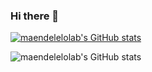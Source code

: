 ### Hi there 👋

[![maendelelolab's GitHub stats](https://github-readme-stats.vercel.app/api?username=maendeleolab)](https://github.com/maendeleolab/github-readme-stats)

![maendelelolab's GitHub stats](https://github-readme-stats.vercel.app/api?username=maendeleolab&count_private=true)


<!--
**maendeleolab/maendeleolab** is a ✨ _special_ ✨ repository because its `README.md` (this file) appears on your GitHub profile.

Here are some ideas to get you started:

- 🔭 I’m currently working on ...
- 🌱 I’m currently learning ...
- 👯 I’m looking to collaborate on ...
- 🤔 I’m looking for help with ...
- 💬 Ask me about ...
- 📫 How to reach me: ...
- 😄 Pronouns: ...
- ⚡ Fun fact: ...
-->
